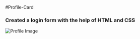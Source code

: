 #Profile-Card  

### Created a login form with the help of HTML and CSS  

![Profile Image](profile-card.png)
